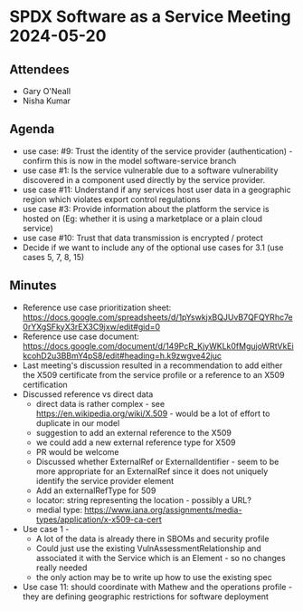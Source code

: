 # SPDX Software as a Service Meeting 2024-05-20

## Attendees
- Gary O'Neall
- Nisha Kumar

## Agenda
- use case: #9: Trust the identity of the service provider (authentication) - confirm this is now in the model software-service branch
- use case #1: Is the service vulnerable due to a software vulnerability discovered in a component used directly by the service provider.
- use case #11: Understand if any services host user data in a geographic region which violates export control regulations
- use case #3: Provide information about the platform the service is hosted on (Eg: whether it is using a marketplace or a plain cloud service)
- use case #10: Trust that data transmission is encrypted / protect
- Decide if we want to include any of the optional use cases for 3.1 (use cases 5, 7, 8, 15)

## Minutes

- Reference use case prioritization sheet: https://docs.google.com/spreadsheets/d/1pYswkjxBQJUvB7QFQYRhc7e0rYXgSFkyX3rEX3C9jxw/edit#gid=0
- Reference use case document: https://docs.google.com/document/d/149PcR_KjyWKLk0fMgujoWRtVkEikcohD2u3BBmY4pS8/edit#heading=h.k9zwgve42juc
- Last meeting's discussion resulted in a recommendation to add either the X509 certificate from the service profile or a reference to an X509 certification
- Discussed reference vs direct data
  - direct data is rather complex - see https://en.wikipedia.org/wiki/X.509 - would be a lot of effort to duplicate in our model
  - suggestion to add an external reference to the X509
  - we could add a new external reference type for X509
  - PR would be welcome
  - Discussed whether ExternalRef or ExternalIdentifier - seem to be more appropriate for an ExternalRef since it does not uniquely identify the service provider element
  - Add an externalRefType for 509
  - locator: string representing the location - possibly a URL?
  - medial type: https://www.iana.org/assignments/media-types/application/x-x509-ca-cert
- Use case 1 - 
  - A lot of the data is already there in SBOMs and security profile
  - Could just use the existing VulnAssessmentRelationship and associated it with the Service which is an Element - so no changes really needed
  - the only action may be to write up how to use the existing spec
- Use case 11: should coordinate with Mathew and the operations profile - they are defining geographic restrictions for software deployment
